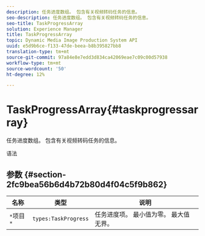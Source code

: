 ```yaml
---
description: 任务进度数组。 包含有关视频转码任务的信息。
seo-description: 任务进度数组。 包含有关视频转码任务的信息。
seo-title: TaskProgressArray
solution: Experience Manager
title: TaskProgressArray
topic: Dynamic Media Image Production System API
uuid: e5d9b6ce-f133-47de-beea-b8b395827bb8
translation-type: tm+mt
source-git-commit: 97a84e8e7edd3d834ca42069eae7c09c00d57938
workflow-type: tm+mt
source-wordcount: '50'
ht-degree: 12%

---
```



# TaskProgressArray{#taskprogressarray}

任务进度数组。 包含有关视频转码任务的信息。

语法

## 参数 {#section-2fc9bea56b6d4b72b80d4f04c5f9b862}

| 名称 | 类型 | 说明 |
|---|---|---|
| `*`项目`*` | `types:TaskProgress` | 任务进度项。 最小值为零。 最大值无界。 |


